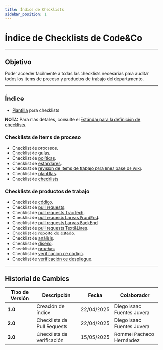 ```yaml
---
title: Índice de Checklists
sidebar_position: 1
---
```


# Índice de Checklists de Code&Co

---

## Objetivo

Poder acceder facilmente a todas las checklists necesarias para auditar todos los items de proceso y productos de trabajo del departamento.

---

## Índice

 - [Plantilla](https://docs.google.com/document/d/1gMoe2nDp1NO8dUzA8_xshXpxizbQhYylR47UP3oT4P4/edit?tab=t.0) para checklists

 **NOTA:** Para más detalles, consulte el [Estándar para la definición de checklists](../standards/checklist.md).

### Checklists de items de proceso

- Checklist de [procesos](https://docs.google.com/document/d/1liN92VIwwWS9bq-obzOMFH6qC1ZKm_KUy4ci9LhZJOQ/edit?usp=drive_link).
- Checklist de [guías](https://docs.google.com/document/d/1-7cD2Y_AVJ_Klb_5bfKvUj9KmOLkCPwOHaIj03rOw9w/edit?usp=drive_link).
- Checklist de [políticas](https://docs.google.com/document/d/1ERCpYx65aIs0ZGLQLMu61Y-uaWip-bDhXB4Rzx8ofEg/edit?usp=drive_link).
- Checklist de [estándares](https://docs.google.com/document/d/1qJW2hkkKnlmiSmVm8C54ae2yCWrdGK7haKh3AdN-H7E/edit?usp=drive_link).
- Checklist de [revisión de items de trabajo para línea base de wiki](https://docs.google.com/document/d/1vV5UML4CTtQPXyDy3yU17yNy56k59rVBGTGP7uurY3g/edit?usp=sharing).
- Checklist de [plantillas](https://docs.google.com/document/d/1b-QEWLl4lZYBZc_SUCdvRGzckdmoNuUUH-7pQ9ha0M4/edit?usp=sharing).
- Checklist de [checklists](https://docs.google.com/document/d/1knVwqkKOZCN8SF7hDjGX727xmsxFzbeb7QR5EpkvGns/edit?tab=t.0)

### Checklists de productos de trabajo

- Checklist de [código](https://docs.google.com/document/d/1ItP965B7cFppIUX3RPXg_ZuUiYZzSuGs1b5bMw2-ZpQ/edit?tab=t.0#heading=h.fhau7kjl46pa).
- Checklist de [pull requests](../guias/github/git-pull).
- Checklist de [pull requests TracTech](https://docs.google.com/document/d/1FiDso0qIhChmioqsl7Z2rNbXKp1-WW3oH_80Bj4aDV8/edit?tab=t.0).
- Checklist de [pull requests Larvas FrontEnd](/docs/proyectos/larvas/documentacion/estrategia_tecnica/#plantilla-pull-requests-frontend).
- Checklist de [pull requests Larvas BackEnd](/docs/proyectos/larvas/documentacion/estrategia_tecnica/#plantilla-pull-requests-backend).
- Checklist de [pull requests Text&Lines](/docs/proyectos/textiles/documentacion/estrategia-tecnica-textiles/#plantilla-pull-requests-equipo-textiles).
- Checklist de [reporte de estado](https://docs.google.com/document/d/1scf3qGohzOAQJdni0R3RMpJ-jExlYWz3j-YD6aYWfJ0/edit?usp=drive_link).
- Checklist de [análisis](https://docs.google.com/document/d/1dFEBxS_WGWtgCAAW1Sp57Vlgj06-X-od6HbNy2XnZKk/edit?usp=sharing).
- Checklist de [diseño](https://docs.google.com/document/d/17iPu9h6KR80SHw6kBhKG3mf926_mbkIipx1Aq1sfD2A/edit?usp=sharing).
- Checklist de [pruebas](https://docs.google.com/document/d/1vgbiGV0X7-2gam2kI9x5Da3l594kb4XKfE4BtnfEJ-8/edit?usp=sharing).
- Checklist de [verificación de código](https://docs.google.com/document/d/1FCQ774wdJnV0i3PfMt8KX_YHJbVFp-rs1cVEQgGIMRA/edit?usp=sharing).
- Checklist de [verificación de despliegue](https://docs.google.com/document/d/1EG-ZbfHgw4n80yBjMSuXoVeoflwsJaIqhdJFRF0B8Z8/edit?usp=sharing).
---

## Historial de Cambios

| **Tipo de Versión** | **Descripción**                               | **Fecha**  | **Colaborador**                    |
| ------------------- | --------------------------------------------- | ---------- | ---------------------------------- |
| **1.0**             | Creación del índice                           | 22/04/2025 | Diego Isaac Fuentes Juvera         |
| **2.0**             | Checklists de Pull Requests                   | 22/04/2025 | Diego Isaac Fuentes Juvera         |
| **3.0**             | Checklists de verificación                    | 15/05/2025 | Rommel Pacheco Hernández           |